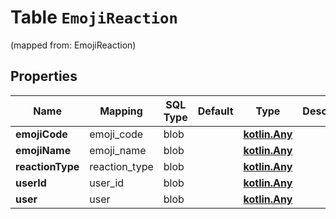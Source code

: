 
# Table `EmojiReaction` 
(mapped from: EmojiReaction)

## Properties
Name | Mapping | SQL Type | Default | Type | Description | Notes
---- | ------- | -------- | ------- | ---- | ----------- | -----
**emojiCode** | emoji_code | blob |  | [**kotlin.Any**](.md) |  |  [optional]
**emojiName** | emoji_name | blob |  | [**kotlin.Any**](.md) |  |  [optional]
**reactionType** | reaction_type | blob |  | [**kotlin.Any**](.md) |  |  [optional]
**userId** | user_id | blob |  | [**kotlin.Any**](.md) |  |  [optional]
**user** | user | blob |  | [**kotlin.Any**](.md) |  |  [optional]







